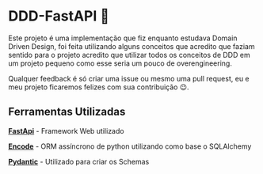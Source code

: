 # DDD-FastAPI :koala:

Este projeto é uma implementação que fiz enquanto estudava Domain Driven Design, foi feita utilizando alguns conceitos que acredito que faziam sentido para o projeto acredito que utilizar todos os conceitos de DDD em um projeto pequeno como esse seria um pouco de overengineering.

Qualquer feedback é só criar uma issue ou mesmo uma pull request, eu e meu projeto ficaremos felizes com sua contribuição :wink:.


## Ferramentas Utilizadas

[**FastApi**](https://github.com/tiangolo/fastapi) - Framework Web utilizado

[**Encode**](https://github.com/encode/databases) - ORM assíncrono de python utilizando como base o SQLAlchemy

[**Pydantic**](https://github.com/samuelcolvin/pydantic) - Utilizado para criar os Schemas